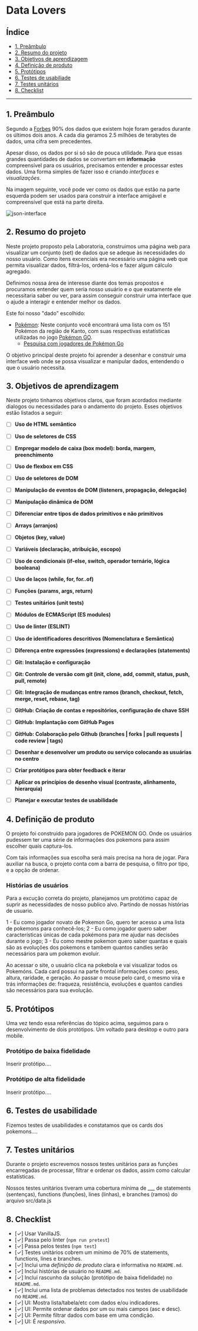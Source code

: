 # Data Lovers

## Índice

* [1. Preâmbulo](#1-preâmbulo)
* [2. Resumo do projeto](#2-resumo-do-projeto)
* [3. Objetivos de aprendizagem](#3-objetivos-de-aprendizagem)
* [4. Definição de produto](#4-definição-de-produto)
* [5. Protótipos](#5-protótipos)
* [6. Testes de usabiliade](#6-testes-de-usabilidade)
* [7. Testes unitários](#7-testes-unitários)
* [8. Checklist](#8-checklist)

***

## 1. Preâmbulo

Segundo a
[Forbes](https://www.forbes.com/sites/bernardmarr/2018/05/21/how-much-data-do-we-create-every-day-the-mind-blowing-stats-everyone-should-read)
90% dos dados que existem hoje foram gerados durante os últimos dois anos. A
cada dia geramos 2.5 milhões de terabytes de dados, uma cifra sem precedentes.

Apesar disso, os dados por si só são de pouca utilidade. Para que essas grandes
quantidades de dados se convertam em **informação** compreensível para os
usuários, precisamos entender e processar estes dados. Uma forma simples de
fazer isso é criando _interfaces_ e _visualizações_.

Na imagem seguinte, você pode ver como os dados que estão na parte esquerda
podem ser usados para construir a interface amigável e compreensível que está na
parte direita.

![json-interface](https://lh4.googleusercontent.com/Tn-RPXS26pVvOTdUzRT1KVaJ-_QbFs9SpcGLxSPE43fgbHaXtFgMUInuDt7kV41DkT1j8Tt29V0LxQW7SMtC6digOIhfTXSBKdwI08wUwhD3RAqlwy0hjfmhZ2BFe91mtmCSEqysfgk)

## 2. Resumo do projeto

Neste projeto proposto pela Laboratoria, construimos uma página web para visualizar um conjunto (set) de dados que se adeque às necessidades do nosso usuário. Como itens excenciais era necessário uma página web que permita visualizar dados, filtrá-los, ordená-los e fazer algum cálculo agregado.

Definimos nossa área de interesse diante dos temas propostos e procuramos entender quem seria nosso usuário e o que exatamente ele necessitaria saber ou ver, para assim conseguir construir uma interface que o ajude a interagir e entender melhor os dados.

Este foi nosso "dado" escolhido:

* [Pokémon](src/data/pokemon/pokemon.json): Neste conjunto você encontrará uma
  lista com os 151 Pokémon da região de Kanto, com suas respectivas estatísticas
  utilizadas no jogo [Pokémon GO](http://pokemongolive.com).
  - [Pesquisa com jogadores de Pokémon Go](src/data/pokemon/README.pt-BR.md)


O objetivo principal deste projeto foi aprender a desenhar e construir uma
interface web onde se possa visualizar e manipular dados, entendendo o que o
usuário necessita.

## 3. Objetivos de aprendizagem

Neste projeto tinhamos objetivos claros, que foram acordados mediante dialogos ou necessidades para o andamento do projeto. Esses objetivos estão listados a seguir:

- [ ] **Uso de HTML semântico**

- [ ] **Uso de seletores de CSS**

- [ ] **Empregar modelo de caixa (box model): borda, margem, preenchimento**

- [ ] **Uso de flexbox em CSS**

- [ ] **Uso de seletores de DOM**

- [ ] **Manipulação de eventos de DOM (listeners, propagação, delegação)**

- [ ] **Manipulação dinâmica de DOM**

- [ ] **Diferenciar entre tipos de dados primitivos e não primitivos**

- [ ] **Arrays (arranjos)**

- [ ] **Objetos (key, value)**

- [ ] **Variáveis (declaração, atribuição, escopo)**

- [ ] **Uso de condicionais (if-else, switch, operador ternário, lógica booleana)**

- [ ] **Uso de laços (while, for, for..of)**

- [ ] **Funções (params, args, return)**

- [ ] **Testes unitários (unit tests)**

- [ ] **Módulos de ECMAScript (ES modules)**

- [ ] **Uso de linter (ESLINT)**

- [ ] **Uso de identificadores descritivos (Nomenclatura e Semântica)**

- [ ] **Diferença entre expressões (expressions) e declarações (statements)**

- [ ] **Git: Instalação e configuração**

- [ ] **Git: Controle de versão com git (init, clone, add, commit, status, push, pull, remote)**

- [ ] **Git: Integração de mudanças entre ramos (branch, checkout, fetch, merge, reset, rebase, tag)**

- [ ] **GitHub: Criação de contas e repositórios, configuração de chave SSH**

- [ ] **GitHub: Implantação com GitHub Pages**

- [ ] **GitHub: Colaboração pelo Github (branches | forks | pull requests | code review | tags)**

- [ ] **Desenhar e desenvolver um produto ou serviço colocando as usuárias no centro**

- [ ] **Criar protótipos para obter feedback e iterar**

- [ ] **Aplicar os princípios de desenho visual (contraste, alinhamento, hierarquia)**

- [ ] **Planejar e executar testes de usabilidade**

## 4. Definição de produto

O projeto foi construido para jogadores de POKEMON GO. Onde os usuários pudessem ter uma série de informações dos pokemons para assim escolher quais captura-los.

Com tais informações sua escolha será mais precisa na hora de jogar. Para auxiliar na busca, o projeto conta com a barra de pesquisa, o filtro por tipo, e a opção de ordenar.

### Histórias de usuários

Para a excução correta do projeto, planejamos um protótimo capaz de suprir as necessidades de nosso publico alvo. Partindo de nossas histórias de usuario.

1 - Eu como jogador novato de Pokemon Go, quero ter acesso a uma lista de pokemons para conhecê-los;
2 - Eu como jogador quero saber características únicas de cada pokémons para me ajudar nas decisões durante o jogo;
3 - Eu como mestre pokemon quero saber quantas e quais são as evoluções dos pokemons e tambem quantos candies serão necessários para um pokemon evoluir.

Ao acessar o site, o usuário clica na pokebola e vai visualizar todos os Pokemóns.
Cada card possui na parte frontal informações como: peso, altura, raridade, e geração. Ao passar o mouse pelo card, o mesmo vira e trás informações de: fraqueza, resistência, evoluções e quantos candies são necessários para sua evolução.


## 5. Protótipos

Uma vez tendo essa referências do tópico acima, seguimos para o desenvolvimento de dois protótipos. Um voltado para desktop e outro para mobile.

### Protótipo de baixa fidelidade

Inserir protótipo....

### Protótipo de alta fidelidade

Inserir protótipo....


## 6. Testes de usabilidade

Fizemos testes de usabilidades e constatamos que os cards dos pokemons....

## 7. Testes unitários

Durante o projeto escrevemos nossos testes unitários para as funções encarregadas de processar, filtrar e ordenar os dados, assim como calcular estatísticas.

Nossos testes unitários tiveram uma cobertura mínima de ___ de statements (sentenças), functions (funções), lines (linhas), e branches (ramos) do arquivo src/data.js


## 8. Checklist

* [✓] Usar VanillaJS.
* [✓] Passa pelo linter (`npm run pretest`)
* [✓] Passa pelos testes (`npm test`)
* [✓] Testes unitários cobrem um mínimo de 70% de statements, functions, lines e
  branches.
* [✓] Inclui uma _definição de produto_ clara e informativa no `README.md`.
* [✓] Inclui histórias de usuário no `README.md`.
* [✓] Inclui rascunho da solução (protótipo de baixa fidelidade) no `README.md`.
* [✓] Inclui uma lista de problemas detectados nos testes de usabilidade no
  `README.md`.
* [✓] UI: Mostra lista/tabela/etc com dados e/ou indicadores.
* [✓] UI: Permite ordenar dados por um ou mais campos (asc e desc).
* [✓] UI: Permite filtrar dados com base em uma condição.
* [✓] UI: É _responsivo_.
